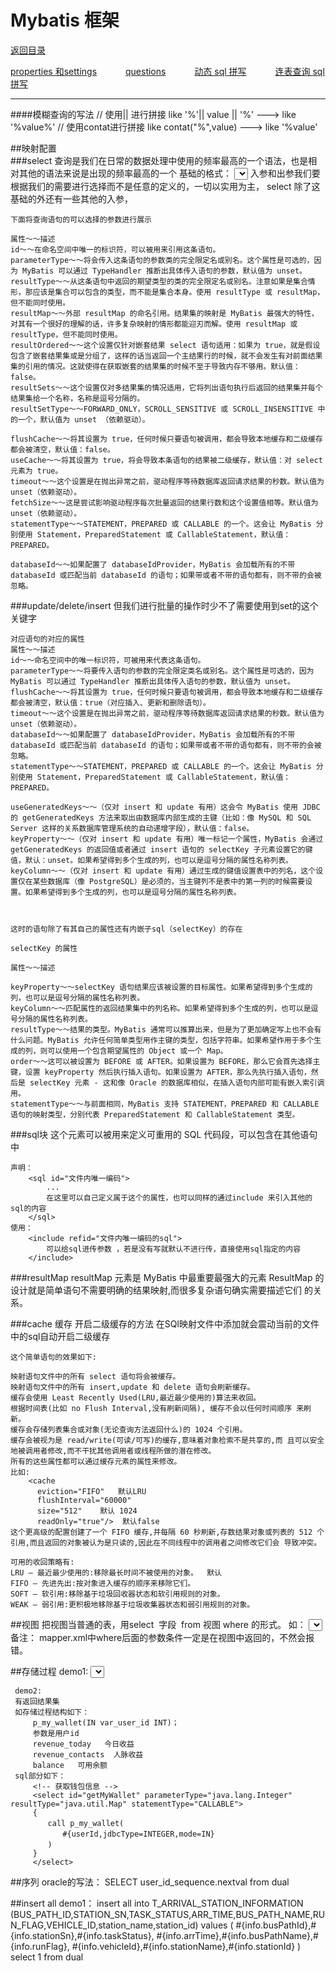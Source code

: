 

# Mybatis 框架
<p>
    <a href="#" onclick="refreshContent('dbconnect')">返回目录</a>
</p>

<a href="#" onclick="refreshybatisContent('configs')">properties 和settings</a>&emsp;&emsp;&emsp;
<a href="#" onclick="refreshybatisContent('questions')">questions</a>&emsp;&emsp;&emsp;
<a href="#" onclick="refreshybatisContent('dynamic')">动态 sql 拼写</a>&emsp;&emsp;&emsp;
<a href="#" onclick="refreshybatisContent('linkedquery')">连表查询 sql 拼写</a>&emsp;&emsp;&emsp;

---

####模糊查询的写法
	<if test="">// 使用|| 进行拼接
		like '%'|| value || '%' ---> like '%value%' 
	</if>
	<if test="">// 使用contat进行拼接
		like contat("%",value)  ---> like '%value'
	</if>
		
##映射配置	
###select
    查询是我们在日常的数据处理中使用的频率最高的一个语法，也是相对其他的语法来说是出现的频率最高的一个
    基础的格式：
        <select id="该条语句在本文件中的唯一身份编码" parameter="入参的类型" resultType="出参类型">
            查询语句的
        </select>
    入参和出参我们要根据我们的需要进行选择而不是任意的定义的，一切以实用为主，
    select 除了这基础的外还有一些其他的入参，
    
    
    下面将查询语句的可以选择的参数进行展示
    
    属性～～描述
    id～～在命名空间中唯一的标识符，可以被用来引用这条语句。
    parameterType～～将会传入这条语句的参数类的完全限定名或别名。这个属性是可选的，因为 MyBatis 可以通过 TypeHandler 推断出具体传入语句的参数，默认值为 unset。
    resultType～～从这条语句中返回的期望类型的类的完全限定名或别名。注意如果是集合情形，那应该是集合可以包含的类型，而不能是集合本身。使用 resultType 或 resultMap，但不能同时使用。
    resultMap～～外部 resultMap 的命名引用。结果集的映射是 MyBatis 最强大的特性，对其有一个很好的理解的话，许多复杂映射的情形都能迎刃而解。使用 resultMap 或 resultType，但不能同时使用。
    resultOrdered～～这个设置仅针对嵌套结果 select 语句适用：如果为 true，就是假设包含了嵌套结果集或是分组了，这样的话当返回一个主结果行的时候，就不会发生有对前面结果集的引用的情况。这就使得在获取嵌套的结果集的时候不至于导致内存不够用。默认值：false。
    resultSets～～这个设置仅对多结果集的情况适用，它将列出语句执行后返回的结果集并每个结果集给一个名称，名称是逗号分隔的。
    resultSetType～～FORWARD_ONLY，SCROLL_SENSITIVE 或 SCROLL_INSENSITIVE 中的一个，默认值为 unset （依赖驱动）。
    
    flushCache～～将其设置为 true，任何时候只要语句被调用，都会导致本地缓存和二级缓存都会被清空，默认值：false。
    useCache～～将其设置为 true，将会导致本条语句的结果被二级缓存，默认值：对 select 元素为 true。
    timeout～～这个设置是在抛出异常之前，驱动程序等待数据库返回请求结果的秒数。默认值为 unset（依赖驱动）。
    fetchSize～～这是尝试影响驱动程序每次批量返回的结果行数和这个设置值相等。默认值为 unset（依赖驱动）。
    statementType～～STATEMENT，PREPARED 或 CALLABLE 的一个。这会让 MyBatis 分别使用 Statement，PreparedStatement 或 CallableStatement，默认值：PREPARED。
    
    databaseId～～如果配置了 databaseIdProvider，MyBatis 会加载所有的不带 databaseId 或匹配当前 databaseId 的语句；如果带或者不带的语句都有，则不带的会被忽略。
    
###update/delete/insert
    但我们进行批量的操作时少不了需要使用到set的这个关键字<set></set>
    
    对应语句的对应的属性
    属性～～描述
    id～～命名空间中的唯一标识符，可被用来代表这条语句。
    parameterType～～将要传入语句的参数的完全限定类名或别名。这个属性是可选的，因为 MyBatis 可以通过 TypeHandler 推断出具体传入语句的参数，默认值为 unset。
    flushCache～～将其设置为 true，任何时候只要语句被调用，都会导致本地缓存和二级缓存都会被清空，默认值：true（对应插入、更新和删除语句）。
    timeout～～这个设置是在抛出异常之前，驱动程序等待数据库返回请求结果的秒数。默认值为 unset（依赖驱动）。
    databaseId～～如果配置了 databaseIdProvider，MyBatis 会加载所有的不带 databaseId 或匹配当前 databaseId 的语句；如果带或者不带的语句都有，则不带的会被忽略。
    statementType～～STATEMENT，PREPARED 或 CALLABLE 的一个。这会让 MyBatis 分别使用 Statement，PreparedStatement 或 CallableStatement，默认值：PREPARED。
    
    useGeneratedKeys～～（仅对 insert 和 update 有用）这会令 MyBatis 使用 JDBC 的 getGeneratedKeys 方法来取出由数据库内部生成的主键（比如：像 MySQL 和 SQL Server 这样的关系数据库管理系统的自动递增字段），默认值：false。
    keyProperty～～（仅对 insert 和 update 有用）唯一标记一个属性，MyBatis 会通过 getGeneratedKeys 的返回值或者通过 insert 语句的 selectKey 子元素设置它的键值，默认：unset。如果希望得到多个生成的列，也可以是逗号分隔的属性名称列表。
    keyColumn～～（仅对 insert 和 update 有用）通过生成的键值设置表中的列名，这个设置仅在某些数据库（像 PostgreSQL）是必须的，当主键列不是表中的第一列的时候需要设置。如果希望得到多个生成的列，也可以是逗号分隔的属性名称列表。
    
    
    
    这时的语句除了有其自己的属性还有内嵌子sql（selectKey）的存在
    
    selectKey 的属性
    
    属性～～描述
    
    keyProperty～～selectKey 语句结果应该被设置的目标属性。如果希望得到多个生成的列，也可以是逗号分隔的属性名称列表。
    keyColumn～～匹配属性的返回结果集中的列名称。如果希望得到多个生成的列，也可以是逗号分隔的属性名称列表。
    resultType～～结果的类型。MyBatis 通常可以推算出来，但是为了更加确定写上也不会有什么问题。MyBatis 允许任何简单类型用作主键的类型，包括字符串。如果希望作用于多个生成的列，则可以使用一个包含期望属性的 Object 或一个 Map。
    order～～这可以被设置为 BEFORE 或 AFTER。如果设置为 BEFORE，那么它会首先选择主键，设置 keyProperty 然后执行插入语句。如果设置为 AFTER，那么先执行插入语句，然后是 selectKey 元素 - 这和像 Oracle 的数据库相似，在插入语句内部可能有嵌入索引调用。
    statementType～～与前面相同，MyBatis 支持 STATEMENT，PREPARED 和 CALLABLE 语句的映射类型，分别代表 PreparedStatement 和 CallableStatement 类型。
    
    
###sql块
    这个元素可以被用来定义可重用的 SQL 代码段，可以包含在其他语句中
    
    声明：
        <sql id="文件内唯一编码">
            ...
            在这里可以自己定义属于这个的属性，也可以同样的通过include 来引入其他的sql的内容
        </sql>
    使用：
        <include refid="文件内唯一编码的sql">
            可以给sql进传参数 ，若是没有写就默认不进行传，直接使用sql指定的内容
        </include>
###resultMap
    resultMap 元素是 MyBatis 中最重要最强大的元素
    ResultMap 的设计就是简单语句不需要明确的结果映射,而很多复杂语句确实需要描述它们 的关系。
    
###cache 缓存 
    开启二级缓存的方法 在SQl映射文件中添加就会震动当前的文件中的sql自动开启二级缓存
    <cache/>
    
    这个简单语句的效果如下:
    
    映射语句文件中的所有 select 语句将会被缓存。
    映射语句文件中的所有 insert,update 和 delete 语句会刷新缓存。
    缓存会使用 Least Recently Used(LRU,最近最少使用的)算法来收回。
    根据时间表(比如 no Flush Interval,没有刷新间隔), 缓存不会以任何时间顺序 来刷新。
    缓存会存储列表集合或对象(无论查询方法返回什么)的 1024 个引用。
    缓存会被视为是 read/write(可读/可写)的缓存,意味着对象检索不是共享的,而 且可以安全地被调用者修改,而不干扰其他调用者或线程所做的潜在修改。
    所有的这些属性都可以通过缓存元素的属性来修改。
    比如:
        <cache
          eviction="FIFO"   默认LRU
          flushInterval="60000"  
          size="512"    默认 1024
          readOnly="true"/>  默认false
    这个更高级的配置创建了一个 FIFO 缓存,并每隔 60 秒刷新,存数结果对象或列表的 512 个引用,而且返回的对象被认为是只读的,因此在不同线程中的调用者之间修改它们会 导致冲突。
     
    可用的收回策略有:
    LRU – 最近最少使用的:移除最长时间不被使用的对象。  默认
    FIFO – 先进先出:按对象进入缓存的顺序来移除它们。
    SOFT – 软引用:移除基于垃圾回收器状态和软引用规则的对象。
    WEAK – 弱引用:更积极地移除基于垃圾收集器状态和弱引用规则的对象。
	

##视图
    把视图当普通的表，用select  字段  from 视图 where 的形式。
    如：
    <select id="getListByName" parameterType="java.util.Map" resultMap="Country">
        SELECT DISTINCT countryname FROM `idc_cmdb`.view_city  
            <where>
                <if test="countryname != null">
                    countryname LIKE  CONCAT('%', '${countryname}', '%')
                </if>
            </where>
    </select>
    备注： mapper.xml中where后面的参数条件一定是在视图中返回的，不然会报错。

##存储过程
    demo1:
     <!-- 调用存储过程查询 -->
     <select id="testProcedure" parameterType="java.util.Map" statementType="CALLABLE" resultType="java.util.HashMap">  
        {
            call loginandreg(
                #{out_ret,mode=OUT,javaType=java.lang.Integer,jdbcType=INTEGER},
                #{out_desc,mode=OUT,javaType=java.lang.String,jdbcType=VARCHAR},
                #{userId,jdbcType=VARCHAR,mode=OUT},
                #{user_pwd,jdbcType=VARCHAR,mode=IN},
                #{nickname,jdbcType=VARCHAR,mode=IN}
            )
        }
      </select>
      
     demo2:
     有返回结果集
     如存储过程结构如下：
         p_my_wallet(IN var_user_id INT)；
         参数是用户id
         revenue_today   今日收益
         revenue_contacts  人脉收益
         balance   可用余额
     sql部分如下：
         <!-- 获取钱包信息 -->
         <select id="getMyWallet" parameterType="java.lang.Integer" resultType="java.util.Map" statementType="CALLABLE">
         {
         　　call p_my_wallet(
         　　　　#{userId,jdbcType=INTEGER,mode=IN}
         　　)
         }
         </select>
##序列
    oracle的写法：
        <selectKey keyProperty="id" resultType="long" order="BEFORE">
          SELECT user_id_sequence.nextval from dual
        </selectKey>

##insert all
    demo1：
     <insert id="batchInsertArriveInfo" parameterType="java.util.List" useGeneratedKeys="false">
        insert all
        <foreach collection="list" item="info" index="index">
          into
          T_ARRIVAL_STATION_INFORMATION
          (BUS_PATH_ID,STATION_SN,TASK_STATUS,ARR_TIME,BUS_PATH_NAME,RUN_FLAG,VEHICLE_ID,station_name,station_id)
          values
          (
          #{info.busPathId},#{info.stationSn},#{info.taskStatus},
          #{info.arrTime},#{info.busPathName},#{info.runFlag},
          #{info.vehicleId},#{info.stationName},#{info.stationId}
          )
        </foreach>
        select 1 from dual
      </insert>	